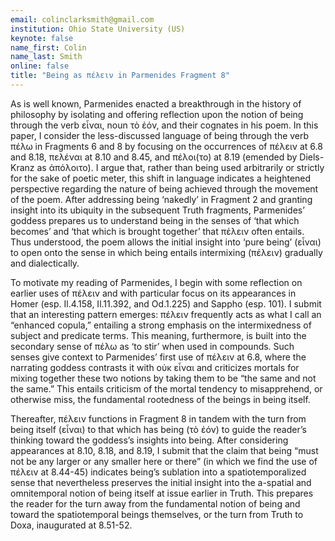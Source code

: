 ```yaml
---
email: colinclarksmith@gmail.com
institution: Ohio State University (US)
keynote: false
name_first: Colin
name_last: Smith
online: false
title: "Being as πέλειν in Parmenides Fragment 8"
---
```

As is well known, Parmenides enacted a breakthrough in the history of philosophy by isolating and offering reflection upon the notion of being through the verb εἶναι, noun τὸ ἐόν, and their cognates in his poem. In this paper, I consider the less-discussed language of being through the verb πέλω in Fragments 6 and 8 by focusing on the occurrences of πέλειν at 6.8 and 8.18, πελέναι at 8.10 and 8.45, and πέλοι(το) at 8.19 (emended by Diels-Kranz as ἀπόλοιτο). I argue that, rather than being used arbitrarily or strictly for the sake of poetic meter, this shift in language indicates a heightened perspective regarding the nature of being achieved through the movement of the poem. After addressing being ‘nakedly’ in Fragment 2 and granting insight into its ubiquity in the subsequent Truth fragments, Parmenides’ goddess prepares us to understand being in the senses of ‘that which becomes’ and ‘that which is brought together’ that πέλειν often entails. Thus understood, the poem allows the initial insight into ‘pure being’ (εἶναι) to open onto the sense in which being entails intermixing (πέλειν) gradually and dialectically.

To motivate my reading of Parmenides, I begin with some reflection on earlier uses of πέλειν and with particular focus on its appearances in Homer (esp. Il.4.158, Il.11.392, and Od.1.225) and Sappho (esp. 101). I submit that an interesting pattern emerges: πέλειν frequently acts as what I call an “enhanced copula,” entailing a strong emphasis on the intermixedness of subject and predicate terms. This meaning, furthermore, is built into the secondary sense of πέλω as ‘to stir’ when used in compounds. Such senses give context to Parmenides’ first use of πέλειν at 6.8, where the narrating goddess contrasts it with οὐκ εἶναι and criticizes mortals for mixing together these two notions by taking them to be “the same and not the same.” This entails criticism of the mortal tendency to misapprehend, or otherwise miss, the fundamental rootedness of the beings in being itself.

Thereafter, πέλειν functions in Fragment 8 in tandem with the turn from being itself (εἶναι) to that which has being (τὸ ἐόν) to guide the reader’s thinking toward the goddess’s insights into being. After considering appearances at 8.10, 8.18, and 8.19, I submit that the claim that being “must not be any larger or any smaller here or there” (in which we find the use of πέλειν at 8.44-45) indicates being’s sublation into a spatiotemporalized sense that nevertheless preserves the initial insight into the a-spatial and omnitemporal notion of being itself at issue earlier in Truth. This prepares the reader for the turn away from the fundamental notion of being and toward the spatiotemporal beings themselves, or the turn from Truth to Doxa, inaugurated at 8.51-52.
